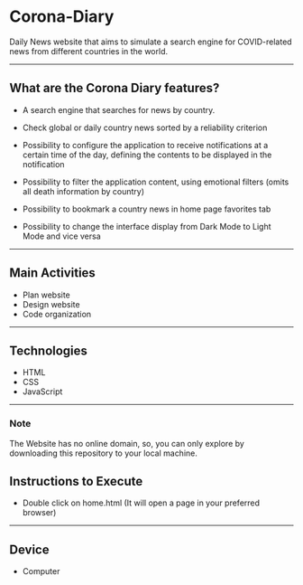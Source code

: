 # Corona-Diary

Daily News website that aims to simulate a search engine for COVID-related news from different countries in the world.

---

## What are the Corona Diary features?

- A search engine that searches for news by country.

- Check global or daily country news sorted by a reliability criterion

- Possibility to configure the application to receive notifications at a certain time of the day, defining the contents to be displayed in the notification

- Possibility to filter the application content, using emotional filters (omits all death information by country)

- Possibility to bookmark a country news in home page favorites tab

- Possibility to change the interface display from Dark Mode to Light Mode and vice versa

---

## Main Activities

- Plan website
- Design website
- Code organization

---

## Technologies

- HTML
- CSS
- JavaScript

---

### Note

The Website has no online domain, so, you can only explore by downloading this repository to your local machine.

## Instructions to Execute

- Double click on home.html (It will open a page in your preferred browser)

---

## Device 

- Computer
